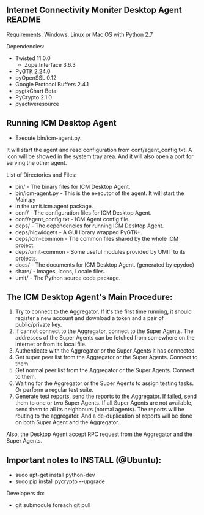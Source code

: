 Internet Connectivity Moniter Desktop Agent README
-------------------------------------------------------------------------------
Requirements:
Windows, Linux or Mac OS with Python 2.7

Dependencies:
* Twisted 11.0.0
  - Zope.Interface 3.6.3
* PyGTK 2.24.0
* pyOpenSSL 0.12
* Google Protocol Buffers 2.4.1
* pygtkChart Beta
* PyCrypto 2.1.0
* pyactiveresource

Running ICM Desktop Agent
------------------------------


* Execute bin/icm-agent.py. 

It will start the agent and read configuration from
conf/agent_config.txt. A icon will be showed in the system tray area. And it
will also open a port for serving the other agent.

List of Directories and Files:

* bin/ - The binary files for ICM Desktop Agent.
* bin/icm-agent.py - This is the executor of the agent. It will start the Main.py
* in the umit.icm.agent package.
* conf/ - The configuration files for ICM Desktop Agent.
* conf/agent_config.txt - ICM Agent config file.
* deps/ - The dependencies for running ICM Desktop Agent.
* deps/higwidgets - A GUI library wrapped PyGTK+.
* deps/icm-common - The common files shared by the whole ICM project.
* deps/umit-common - Some useful modules provided by UMIT to its projects.
* docs/ - The documents for ICM Desktop Agent. (generated by epydoc)
* share/ - Images, Icons, Locale files.
* umit/ - The Python source code package.

The ICM Desktop Agent's Main Procedure:
------------------------------------------------

1. Try to connect to the Aggregator. If it's the first time running, it should
register a new account and download a token and a pair of public/private key.
2. If cannot connect to the Aggregator, connect to the Super Agents. The
addresses of the Super Agents can be fetched from somewhere on the internet or
from its local file.
3. Authenticate with the Aggregator or the Super Agents it has connected.
4. Get super peer list from the Aggregator or the Super Agents. Connect to them.
5. Get normal peer list from the Aggregator or the Super Agents. Connect to
them.
6. Waiting for the Aggregator or the Super Agents to assign testing tasks. Or
perform a regular test suite.
7. Generate test reports, send the reports to the Aggregator. If failed, send
them to one or two Super Agents. If all Super Agents are not available, send
them to all its neighbours (normal agents). The reports will be routing to the
aggregator. And a de-duplication of reports will be done on both Super Agent
and the Aggregator.

Also, the Desktop Agent accept RPC request from the Aggregator and the Super
Agents.


Important notes to INSTALL (@Ubuntu):
---------------------------------------
* sudo apt-get install python-dev
* sudo pip install pycrypto --upgrade


Developers do:

* git submodule foreach git pull
